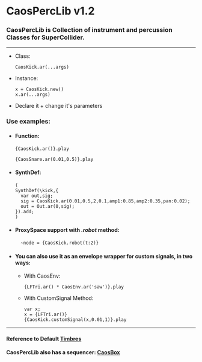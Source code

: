 # CaosPercLib v1.2

### CaosPercLib is Collection of instrument and percussion Classes for SuperCollider.
--------
 - Class:
    ```
    CaosKick.ar(...args)
    ```
 - Instance:
    ```
    x = CaosKick.new()
    x.ar(...args)
    ```

 - Declare it + change it's parameters

### Use examples:
 - #### Function:
    ```
    {CaosKick.ar()}.play

    {CaosSnare.ar(0.01,0.5)}.play
    ```
 - #### SynthDef:
    ```
    (
    SynthDef(\kick,{
      var out,sig;
      sig = CaosKick.ar(0.01,0.5,2,0.1,amp1:0.85,amp2:0.35,pan:0.02);
      out = Out.ar(0,sig);
    }).add;
   )
   ```
- #### ProxySpace support with *.robot* method:
  ```
    ~node = {CaosKick.robot(t:2)}
  ```

- #### You can also use it as an envelope wrapper for custom signals, in two ways:
  - With CaosEnv:
     ```
    {LFTri.ar() * CaosEnv.ar('saw')}.play
    ```
  - With CustomSignal Method:
    ```
    var x;
    x = {LFTri.ar()}
    {CaosKick.customSignal(x,0.01,1)}.play
    ```
---------
#### Reference to Default [Timbres](test/timbres.scd)
#### CaosPercLib also has a sequencer: [CaosBox](https://github.com/josecaos/caosbox)